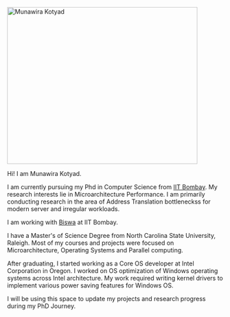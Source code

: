 
<picture>
  <source media="(prefers-color-scheme: light)" srcset="https://lh3.googleusercontent.com/jAtYqLu9ZTme03Xp3tAzF4rhAe5US91e4Nyn4rVbs3d2N-Nzwqz8hKZeAeHjzUCywLpn0IyuPo5DWuM9_ctm7KKCZALYMH7AYlGzJMPEqOkHmZoQTh6rf7CVZkOAyzOqUQbMQOOJPcZ2lytuSzpU5NaepMm8HVd8EjUzO66UeaA4I5VxdAK2AsC5V8yafioJANfWlnwkFjKaZBwLCTjTFp00FnvF4UY-OaXIM5heCsHdwT5RiCmZI5aJzwEB1HgThI7cbHb0al7v50bUDZ67WTZVYHVUyrICRO6_YAtBJAuW9I5wPnzVwkLdUQJUCQ_2VR4KBkH_rik1MRxpuAZsDIAzs5Z0jh5u-UygO_txt22lWn8Fyy08SoQU3uTT9Jl4Ew1RRCM5qUum4nmxZxMAA9cTlN72jm5LvzTVlYazrPaNAT_SU_Jcefm9LjqRvbOumDIxsFdUIG5_E4bErfvlzGOzPwnofuCSpMPJOd_4FRZ2IJ03pd20FiwIHKXbE8YIkrPGO1tp8zc_56I9Pxw_Fw5lcaGP1wL2-gWoG4EfqhmvpocW5N3kgVQMVXxcZWS-Rtq5eZ1ADCyYWCEk3PpxGbXxidJSIkjt4fYro9Pq5ngTYhbNcMis6KbX_RI5oq0kcFTOK5Mtn5Wulxy2_lEzDALwpJ4VFRFUUyA1ZguuwTzhUDTbV46V51VMjdXFL5aEAg7Zmj8sfRXZGxlgwP7CVYikTu_4btexQ0wfEpjGNEGgTtmzcUG0TdxDV8-TDZsNPKs1bRn8R87_96_jxEqkJTOHf7QA5Ms6FRKLikHorrEkThUpYRa7IbEQWgjvYKq16VnLSemAoSQtl3ftCDPt9nT4h1Fe7e7uiuUSJQhfiZtw_7CikuUvMRnoErO9wM1c4iR28BEIBbado7LlGJl_Y78uYdw4jP2tKqp6LJuuglYKdGSZjMatloXEIw7RvJ__50sr1JF6aK4vO6l-8D0W7rLZLpucMBmrg4OIccmGo75HwU5B5Trc5nuvK-0nVdZB9STeH81fVUmFnLfSMxOQQw=w877-h1169-no?authuser=4" width="443" height=auto>
  <img alt="Munawira Kotyad" src="https://lh3.googleusercontent.com/jAtYqLu9ZTme03Xp3tAzF4rhAe5US91e4Nyn4rVbs3d2N-Nzwqz8hKZeAeHjzUCywLpn0IyuPo5DWuM9_ctm7KKCZALYMH7AYlGzJMPEqOkHmZoQTh6rf7CVZkOAyzOqUQbMQOOJPcZ2lytuSzpU5NaepMm8HVd8EjUzO66UeaA4I5VxdAK2AsC5V8yafioJANfWlnwkFjKaZBwLCTjTFp00FnvF4UY-OaXIM5heCsHdwT5RiCmZI5aJzwEB1HgThI7cbHb0al7v50bUDZ67WTZVYHVUyrICRO6_YAtBJAuW9I5wPnzVwkLdUQJUCQ_2VR4KBkH_rik1MRxpuAZsDIAzs5Z0jh5u-UygO_txt22lWn8Fyy08SoQU3uTT9Jl4Ew1RRCM5qUum4nmxZxMAA9cTlN72jm5LvzTVlYazrPaNAT_SU_Jcefm9LjqRvbOumDIxsFdUIG5_E4bErfvlzGOzPwnofuCSpMPJOd_4FRZ2IJ03pd20FiwIHKXbE8YIkrPGO1tp8zc_56I9Pxw_Fw5lcaGP1wL2-gWoG4EfqhmvpocW5N3kgVQMVXxcZWS-Rtq5eZ1ADCyYWCEk3PpxGbXxidJSIkjt4fYro9Pq5ngTYhbNcMis6KbX_RI5oq0kcFTOK5Mtn5Wulxy2_lEzDALwpJ4VFRFUUyA1ZguuwTzhUDTbV46V51VMjdXFL5aEAg7Zmj8sfRXZGxlgwP7CVYikTu_4btexQ0wfEpjGNEGgTtmzcUG0TdxDV8-TDZsNPKs1bRn8R87_96_jxEqkJTOHf7QA5Ms6FRKLikHorrEkThUpYRa7IbEQWgjvYKq16VnLSemAoSQtl3ftCDPt9nT4h1Fe7e7uiuUSJQhfiZtw_7CikuUvMRnoErO9wM1c4iR28BEIBbado7LlGJl_Y78uYdw4jP2tKqp6LJuuglYKdGSZjMatloXEIw7RvJ__50sr1JF6aK4vO6l-8D0W7rLZLpucMBmrg4OIccmGo75HwU5B5Trc5nuvK-0nVdZB9STeH81fVUmFnLfSMxOQQw=w877-h1169-no?authuser=4" width="274" height="365" >
</picture>


Hi! I am Munawira Kotyad.

I am currently pursuing my Phd in Computer Science from [IIT Bombay](https://www.cse.iitb.ac.in/). My research interests lie in Microarchitecture Performance. I am primarily conducting research in the area of Address Translation bottleneckss for modern server and irregular workloads. 

I am working with [Biswa](https://www.cse.iitb.ac.in/~biswa/) at IIT Bombay.

I have a Master's  of Science Degree from North Carolina State University, Raleigh. Most of my courses and projects were focused on Microarchitecture, Operating Systems and Parallel computing. 

After graduating, I started working as a Core OS developer at Intel Corporation in Oregon. I worked on OS optimization of Windows operating systems across Intel architecture. My work required writing kernel drivers to implement various power saving features for Windows OS. 

I will be using this space to update my projects and research progress during my PhD Journey. 


